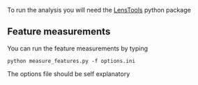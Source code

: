To run the analysis you will need the [LensTools](http://www.columbia.edu/~ap3020/LensTools/html) python package

Feature measurements
------------------------------

You can run the feature measurements by typing

    python measure_features.py -f options.ini
   
The options file should be self explanatory


